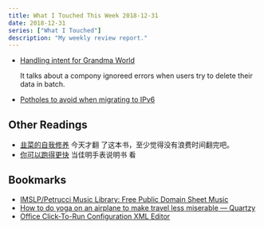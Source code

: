 ```yaml
---
title: What I Touched This Week 2018-12-31
date: 2018-12-31
series: ["What I Touched"]
description: "My weekly review report."
---
```


- [Handling intent for Grandma World](https://rachelbythebay.com/w/2018/12/28/intent/)

    It talks about a compony ignoreed errors when users try to delete their
    data in batch.

- [Potholes to avoid when migrating to IPv6](https://rachelbythebay.com/w/2018/12/30/v6/)

## Other Readings

* [韭菜的自我修养](https://book.douban.com/subject/30314653/) 今天才翻
  了这本书，至少觉得没有浪费时间翻完吧。
* [你可以跑得更快](https://book.douban.com/subject/27026953/) 当佳明手表说明书
  看

## Bookmarks

* [IMSLP/Petrucci Music Library: Free Public Domain Sheet Music](https://imslp.org/wiki/Main_Page)
* [How to do yoga on an airplane to make travel less miserable
  — Quartzy](https://qz.com/quartzy/1464322/how-to-do-yoga-on-an-airplane-to-make-travel-less-miserable/)
* [Office Click-To-Run Configuration XML Editor](http://officedev.github.io/Office-IT-Pro-Deployment-Scripts/XmlEditor.html)
